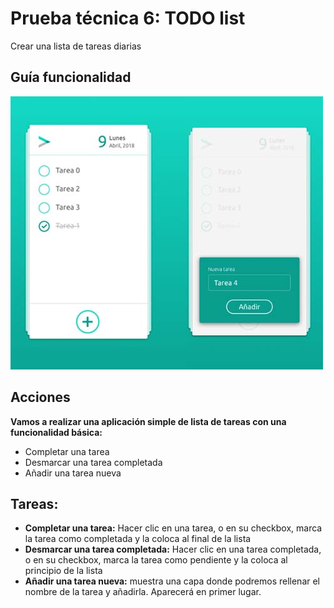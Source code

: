 # Prueba técnica 6: TODO list
Crear una lista de tareas diarias

## Guía funcionalidad

![design](/images/todo-list-design.jpg)

## Acciones
**Vamos a realizar una aplicación simple de lista de tareas con una funcionalidad básica:**
- Completar una tarea
- Desmarcar una tarea completada
- Añadir una tarea nueva

## Tareas:
- **Completar una tarea:** Hacer clic en una tarea, o en su checkbox, marca la tarea como completada y la coloca al final de la lista
- **Desmarcar una tarea completada:** Hacer clic en una tarea completada, o en su checkbox, marca la tarea como pendiente y la coloca al principio de la lista
- **Añadir una tarea nueva:** muestra una capa donde podremos rellenar el nombre de la tarea y añadirla. Aparecerá en primer lugar.
